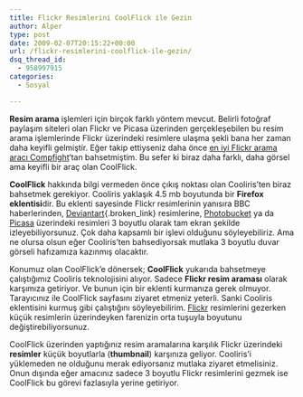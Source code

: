 ```yaml
---
title: Flickr Resimlerini CoolFlick ile Gezin
author: Alper
type: post
date: 2009-02-07T20:15:22+00:00
url: /flickr-resimlerini-coolflick-ile-gezin/
dsq_thread_id:
  - 958997915
categories:
  - Sosyal

---
```

**Resim arama** işlemleri için birçok farklı yöntem mevcut. Belirli fotoğraf paylaşım siteleri olan Flickr ve Picasa üzerinden gerçekleşebilen bu resim arama işlemlerinde Flickr üzerindeki resimlere ulaşma şekli bana her zaman daha keyifli gelmiştir. Eğer takip ettiyseniz daha önce [en iyi Flickr arama aracı Compfight][1]&#8216;tan bahsetmiştim. Bu sefer ki biraz daha farklı, daha görsel ama keyifli bir araç olan CoolFlick. <!--more-->

**CoolFlick** hakkında bilgi vermeden önce çıkış noktası olan Cooliris&#8217;ten biraz bahsetmek gerekiyor. Cooliris yaklaşık 4.5 mb boyutunda bir **Firefox eklentisi**dir. Bu eklenti sayesinde Flickr resimlerinin yanısıra BBC haberlerinden, [Deviantart][2]{.broken_link} resimlerine, [Photobucket][3] ya da [Picasa][4] üzerindeki resimleri 3 boyutlu olarak tam ekran şekilde izleyebiliyorsunuz. Çok daha kapsamlı bir işlevi olduğunu söyleyebiliriz. Ama ne olursa olsun eğer Cooliris&#8217;ten bahsediyorsak mutlaka 3 boyutlu duvar görseli hafızamıza kazınmış olacaktır. 

Konumuz olan CoolFlick&#8217;e dönersek; **CoolFlick** yukarıda bahsetmeye çalıştığımız Cooliris teknolojisini alıyor. Sadece **Flickr resim araması** olarak karşımıza getiriyor. Ve bunun için bir eklenti kurmanıza gerek olmuyor. Tarayıcınız ile CoolFlick sayfasını ziyaret etmeniz yeterli. Sanki Cooliris eklentisini kurmuş gibi çalıştığını söyleyebilirim. [Flickr][5] resimlerini gezerken küçük resimlerin üzerindeyken farenizin orta tuşuyla boyutunu değiştirebiliyorsunuz. 

CoolFlick üzerinden yaptığınız resim aramalarına karşılık Flickr üzerindeki **resimler** küçük boyutlarla (**thumbnail**) karşınıza geliyor. Cooliris&#8217;i yüklemeden ne olduğunu merak ediyorsanız mutlaka ziyaret etmelisiniz. Onun dışında eğer amacınız sadece 3 boyutlu Flickr resimlerini gezmek ise CoolFlick bu görevi fazlasıyla yerine getiriyor.

 [1]: https://www.murekkep.org/en-iyi-flickr-arama-araci-compfight-723
 [2]: http://www.deviantart.com/
 [3]: http://photobucket.com/
 [4]: http://picasaweb.google.com/
 [5]: http://flickr.com/